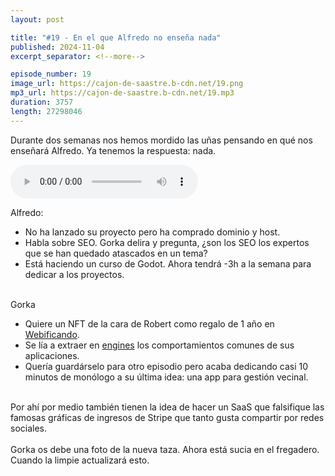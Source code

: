 ```yaml
---
layout: post

title: "#19 - En el que Alfredo no enseña nada"
published: 2024-11-04
excerpt_separator: <!--more-->

episode_number: 19
image_url: https://cajon-de-saastre.b-cdn.net/19.png
mp3_url: https://cajon-de-saastre.b-cdn.net/19.mp3
duration: 3757
length: 27298046
---
```

Durante dos semanas nos hemos mordido las uñas pensando en qué nos enseñará Alfredo. Ya tenemos la respuesta: nada.<!--more-->

<audio controls src="https://cajon-de-saastre.b-cdn.net/19.mp3"></audio>

<div>Alfredo:</div><ul><li>No ha lanzado su proyecto pero ha comprado dominio y host.</li><li>Habla sobre SEO. Gorka delira y pregunta, ¿son los SEO los expertos que se han quedado atascados en un tema?</li><li>Está haciendo un curso de Godot. Ahora tendrá -3h a la semana para dedicar a los proyectos.</li></ul><div><br>Gorka</div><ul><li>Quiere un NFT de la cara de Robert como regalo de 1 año en <a href="https://webificando.com/">Webificando</a>.</li><li>Se lía a extraer en <a href="https://guides.rubyonrails.org/engines.html">engines</a> los comportamientos comunes de sus aplicaciones.</li><li>Quería guardárselo para otro episodio pero acaba dedicando casi 10 minutos de monólogo a su última idea: una app para gestión vecinal.</li></ul><div><br>Por ahí por medio también tienen la idea de hacer un SaaS que falsifique las famosas gráficas de ingresos de Stripe que tanto gusta compartir por redes sociales.<br><br>Gorka os debe una foto de la nueva taza. Ahora está sucia en el fregadero. Cuando la limpie actualizará esto.</div>
